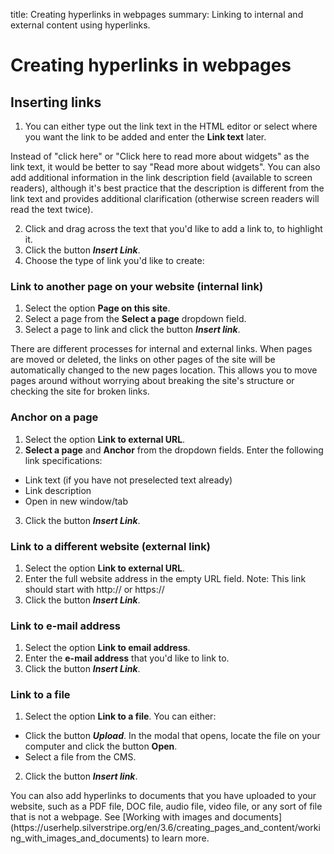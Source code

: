 title: Creating hyperlinks in webpages
summary: Linking to internal and external content using hyperlinks.

# Creating hyperlinks in webpages

## Inserting links

 1. You can either type out the link text in the HTML editor or select where you want the link to be added and enter the **Link text** later.

<div class="note" markdown="1">
Instead of "click here" or "Click here to read more about widgets" as the link text, it would be better to say "Read more about widgets". You can also add additional information in the link description field (available to screen readers), although it's best practice that the description is different from the link text and provides additional clarification (otherwise screen readers will read the text twice).
</div>

 2. Click and drag across the text that you'd like to add a link to, to highlight it.
 3. Click the button ***Insert Link***.
 4. Choose the type of link you'd like to create:

### Link to another page on your website (internal link)

 1. Select the option **Page on this site**.
 2. Select a page from the **Select a page** dropdown field.
 3. Select a page to link and click the button ***Insert link***.

<div class="note" markdown="1">
There are different processes for internal and external links. When pages are moved or deleted, the links on other pages of the site will be automatically changed to the new pages location. This allows you to move pages around without worrying about breaking the site's structure or checking the site for broken links.
</div>

### Anchor on a page

1. Select the option **Link to external URL**.
2. **Select a page** and **Anchor** from the dropdown fields.
Enter the following link specifications:
 * Link text (if you have not preselected text already)
 * Link description
 * Open in new window/tab
3. Click the button ***Insert Link***.

### Link to a different website (external link)

 1. Select the option **Link to external URL**.
 2. Enter the full website address in the empty URL field.
 Note: This link should start with http:// or https://
 3. Click the button ***Insert Link***.

### Link to e-mail address

 1. Select the option **Link to email address**.
 2. Enter the **e-mail address** that you'd like to link to.
 3. Click the button ***Insert Link***.

### Link to a file

 1. Select the option **Link to a file**.
 You can either:
 * Click the button ***Upload***. In the modal that opens, locate the file on your computer and click the button **Open**.
 * Select a file from the CMS.
 2. Click the button ***Insert link***.

<div class="note" markdown="1">
You can also add hyperlinks to documents that you have uploaded to your website, such as a PDF file, DOC file, audio file, video file, or any sort of file that is not a webpage. See [Working with images and documents](https://userhelp.silverstripe.org/en/3.6/creating_pages_and_content/working_with_images_and_documents) to learn more.
</div>
